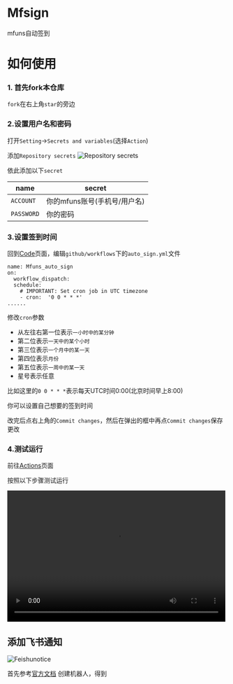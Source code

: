 # Mfsign
mfuns自动签到

# 如何使用

### 1. 首先fork本仓库
`fork`在右上角`star`的旁边

### 2.设置用户名和密码

打开`Setting`→`Secrets and variables`(选择`Action`)

添加`Repository secrets`
![Repository secrets](https://pic-oss.mouup.top/pic/2025/02/b1e33fa04c7b057d043cb055bf12b6e8.png)

依此添加以下`secret`

| name        | secret             |
|-------------|--------------------|
| `ACCOUNT`   | 你的mfuns账号(手机号/用户名) |
| `PASSWORD`  | 你的密码               |


### 3.设置签到时间
回到[Code](../../code)页面，编辑`github/workflows`下的`auto_sign.yml`文件

```
name: Mfuns_auto_sign
on:
  workflow_dispatch:
  schedule:
    # IMPORTANT: Set cron job in UTC timezone
    - cron:  '0 0 * * *'
......
```
修改`cron`参数

* 从左往右第一位表示`一小时中的某分钟`
* 第二位表示`一天中的某个小时`
* 第三位表示`一个月中的某一天`
* 第四位表示`月份`
* 第五位表示`一周中的某一天`
* 星号表示任意

比如这里的`0 0 * * *`表示每天UTC时间0:00(北京时间早上8:00)

你可以设置自己想要的签到时间

改完后点右上角的`Commit changes`，然后在弹出的框中再点`Commit changes`保存更改

### 4.测试运行
前往[Actions](../../actions)页面

按照以下步骤测试运行

<video src="https://pic-oss.mouup.top/pic/2025/02/0959ce9abb60ce18323cbccaed596adf.mp4" controls="controls" width="500" height="300"></video>

## 添加飞书通知

![Feishunotice](https://pic-oss.mouup.top/pic/2025/02/dc839114f1c0ee4f7c5be014cebbb807.png)

首先参考[官方文档](https://open.feishu.cn/document/client-docs/bot-v3/add-custom-bot?lang=zh-CN#399d949c)
创建机器人，得到